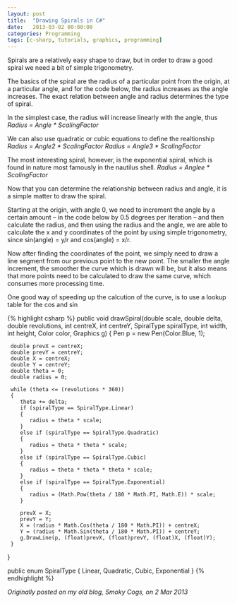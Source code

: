 ```yaml
---
layout: post
title:  "Drawing Spirals in C#"
date:   2013-03-02 00:00:00
categories: Programming
tags: [c-sharp, tutorials, graphics, programming]
---
```


Spirals are a relatively easy shape to draw, but in order to draw a good spiral we need a bit of simple trigonometry.

The basics of the spiral are the radius of a particular point from the origin, at a particular angle, and for the code below, the radius increases as the angle increases. The exact relation between angle and radius determines the type of spiral.

In the simplest case, the radius will increase linearly with the angle, thus
_Radius = Angle * ScalingFactor_

We can also use quadratic or cubic equations to define the realtionship
_Radius = Angle2 * ScalingFactor_
_Radius = Angle3 * ScalingFactor_
<!--more-->

The most interesting spiral, however, is the exponential spiral, which is found in nature most famously in the nautilus shell.
_Radius = Anglee * ScalingFactor_

Now that you can determine the relationship between radius and angle, it is a simple matter to draw the spiral.

Starting at the origin, with angle 0, we need to increment the angle by a certain amount – in the code below by 0.5 degrees per iteration – and then calculate the radius, and then using the radius and the angle, we are able to calculate the x and y coordinates of the point by using simple trigonometry, since sin(angle) = y/r and cos(angle) = x/r.

Now after finding the coordinates of the point, we simply need to draw a line segment from our previous point to the new point. The smaller the angle increment, the smoother the curve which is drawn will be, but it also means that more points need to be calculated to draw the same curve, which consumes more processing time.

One good way of speeding up the calcution of the curve, is to use a lookup table for the cos and sin 

{% highlight csharp %}
  public void drawSpiral(double scale, double delta, double revolutions, int centreX, int centreY, SpiralType spiralType, int width, int height, Color color, Graphics g)
  {
	 Pen p = new Pen(Color.Blue, 1);

	 double prevX = centreX;
	 double prevY = centreY;
	 double X = centreX;
	 double Y = centreY;
	 double theta = 0;
	 double radius = 0;

	 while (theta <= (revolutions * 360))
	 {
		theta += delta;
		if (spiralType == SpiralType.Linear)
		{
		   radius = theta * scale;
		}
		else if (spiralType == SpiralType.Quadratic)
		{
		   radius = theta * theta * scale;
		}
		else if (spiralType == SpiralType.Cubic)
		{
		   radius = theta * theta * theta * scale;
		}
		else if (spiralType == SpiralType.Exponential)
		{
		   radius = (Math.Pow(theta / 180 * Math.PI, Math.E)) * scale;
		}

		prevX = X;
		prevY = Y;
		X = (radius * Math.Cos(theta / 180 * Math.PI)) + centreX;
		Y = (radius * Math.Sin(theta / 180 * Math.PI)) + centreY;
		g.DrawLine(p, (float)prevX, (float)prevY, (float)X, (float)Y);
	 }

  }

  public enum SpiralType
  {
	 Linear,
	 Quadratic,
	 Cubic,
	 Exponential
  }
{% endhighlight %}


_Originally posted on my old blog, Smoky Cogs, on 2 Mar 2013_
